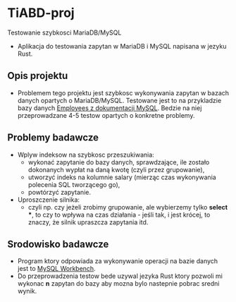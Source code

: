 # TiABD-proj
Testowanie szybkosci MariaDB/MySQL
* Aplikacja do testowania zapytan w MariaDB i MySQL napisana w jezyku Rust.
## Opis projektu
* Problemem tego projektu jest szybkosc wykonywania zapytan w bazach danych opartych o MariaDB/MySQL. Testowane jest to na przykladzie bazy danych [Employees z dokumentacji MySQL](https://github.com/datacharmer/test_db). Bedzie na niej przeprowadzane 4-5 testow opartych o konkretne problemy.
## Problemy badawcze
* Wplyw indeksow na szybkosc przeszukiwania:
	* wykonać zapytanie do bazy danych, sprawdzające, ile zostało dokonanych wypłat na daną kwotę (czyli przez grupowanie),
	* utworzyć indeks na kolumnie salary (mierząc czas wykonywania polecenia SQL tworzącego go),
	* powtórzyć zapytanie.
* Uproszczenie silnika:
	* czyli np. czy jeżeli zrobimy grupowanie, ale wybierzemy tylko __select *__, to czy to wpływa na czas działania - jeśli tak, i jest krócej, to znaczy, że silnik upraszcza zapytania itd.
## Srodowisko badawcze
* Program ktory odpowiada za wykonywanie operacji na bazie danych jest to [MySQL Workbench](https://www.mysql.com/products/workbench/).
* Do przeprowadzenia testow bede uzywal jezyka Rust ktory pozwoli mi wykonac __n__ zapytan do bazy aby mozna bylo nastepnie pobrac sredni wynik.